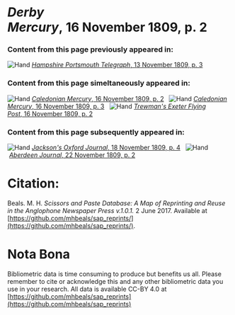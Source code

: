 # *Derby Mercury*, 16 November 1809, p. 2  
  
### Content from this page previously appeared in:  
![Hand](http://scissorsandpaste.net/wp-content/uploads/2017/06/smallhandpointer.png) [*Hampshire Portsmouth Telegraph*, 13 November 1809, p. 3](https://mhbeals.github.io/sap_html/Hampshire-Portsmouth-Telegraph/Hampshire-Portsmouth-Telegraph-13-November-1809-p-3)  
  
### Content from this page simeltaneously appeared in:  
![Hand](http://scissorsandpaste.net/wp-content/uploads/2017/06/smallhandpointer.png) [*Caledonian Mercury*, 16 November 1809, p. 2](https://mhbeals.github.io/sap_html/Caledonian-Mercury/Caledonian-Mercury-16-November-1809-p-2)  
![Hand](http://scissorsandpaste.net/wp-content/uploads/2017/06/smallhandpointer.png) [*Caledonian Mercury*, 16 November 1809, p. 3](https://mhbeals.github.io/sap_html/Caledonian-Mercury/Caledonian-Mercury-16-November-1809-p-3)  
![Hand](http://scissorsandpaste.net/wp-content/uploads/2017/06/smallhandpointer.png) [*Trewman's Exeter Flying Post*, 16 November 1809, p. 2](https://mhbeals.github.io/sap_html/Trewman's-Exeter-Flying-Post/Trewman's-Exeter-Flying-Post-16-November-1809-p-2)  
  
### Content from this page subsequently appeared in:  
![Hand](http://scissorsandpaste.net/wp-content/uploads/2017/06/smallhandpointer.png) [*Jackson's Oxford Journal*, 18 November 1809, p. 4](https://mhbeals.github.io/sap_html/Jackson's-Oxford-Journal/Jackson's-Oxford-Journal-18-November-1809-p-4)  
![Hand](http://scissorsandpaste.net/wp-content/uploads/2017/06/smallhandpointer.png) [*Aberdeen Journal*, 22 November 1809, p. 2](https://mhbeals.github.io/sap_html/Aberdeen-Journal/Aberdeen-Journal-22-November-1809-p-2)  


# Citation: 

Beals. M. H. *Scissors and Paste Database: A Map of Reprinting and Reuse in the Anglophone Newspaper Press v.1.0.1.* 2 June 2017. Available at [https://github.com/mhbeals/sap_reprints/](https://github.com/mhbeals/sap_reprints/). 

# Nota Bona

Bibliometric data is time consuming to produce but benefits us all. Please remember to cite or acknowledge this and any other bibliometric data you use in your research. All data is available CC-BY 4.0 at [https://github.com/mhbeals/sap_reprints](https://github.com/mhbeals/sap_reprints)
